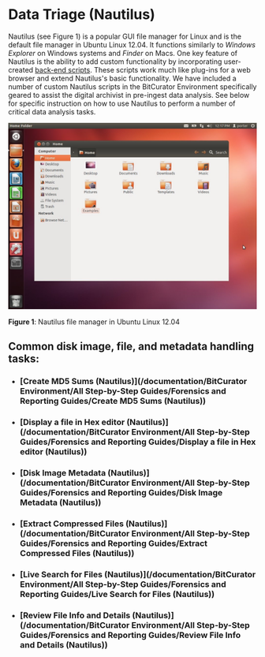 Data Triage (Nautilus)
======================





Nautilus (see Figure 1) is a popular GUI file manager for Linux and is the default file manager in Ubuntu Linux 12.04. It functions similarly to *Windows Explorer* on Windows systems and *Finder* on Macs. One key feature of Nautilus is the ability to add custom functionality by incorporating user-created [back-end scripts](https://help.ubuntu.com/community/NautilusScriptsHowto). These scripts work much like plug-ins for a web browser and extend Nautilus's basic functionality. We have included a number of custom Nautilus scripts in the BitCurator Environment specifically geared to assist the digital archivist in pre-ingest data analysis. See below for specific instruction on how to use Nautilus to perform a number of critical data analysis tasks.

  


![Nautilus1.jpg](attachments/Nautilus1.jpg)

**Figure 1**: Nautilus file manager in Ubuntu Linux 12.04

  


Common disk image, file, and metadata handling tasks:
-----------------------------------------------------

* ### [Create MD5 Sums (Nautilus)](/documentation/BitCurator Environment/All Step-by-Step Guides/Forensics and Reporting Guides/Create MD5 Sums (Nautilus))
* ### [Display a file in Hex editor (Nautilus)](/documentation/BitCurator Environment/All Step-by-Step Guides/Forensics and Reporting Guides/Display a file in Hex editor (Nautilus))
* ### [Disk Image Metadata (Nautilus)](/documentation/BitCurator Environment/All Step-by-Step Guides/Forensics and Reporting Guides/Disk Image Metadata (Nautilus))
* ### [Extract Compressed Files (Nautilus)](/documentation/BitCurator Environment/All Step-by-Step Guides/Forensics and Reporting Guides/Extract Compressed Files (Nautilus))
* ### [Live Search for Files (Nautilus)](/documentation/BitCurator Environment/All Step-by-Step Guides/Forensics and Reporting Guides/Live Search for Files (Nautilus))
* ### [Review File Info and Details (Nautilus)](/documentation/BitCurator Environment/All Step-by-Step Guides/Forensics and Reporting Guides/Review File Info and Details (Nautilus))








